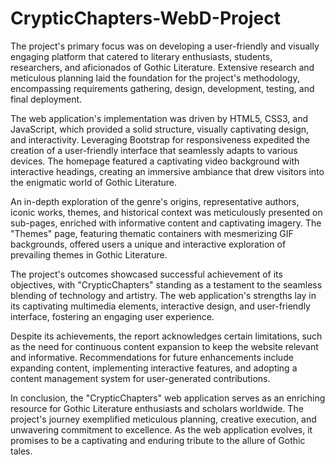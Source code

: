 # CrypticChapters-WebD-Project

The project's primary focus was on developing a user-friendly and visually engaging platform that catered to literary enthusiasts, students, researchers, and aficionados of Gothic Literature. Extensive research and meticulous planning laid the foundation for the project's methodology, encompassing requirements gathering, design, development, testing, and final deployment.

The web application's implementation was driven by HTML5, CSS3, and JavaScript, which provided a solid structure, visually captivating design, and interactivity. Leveraging Bootstrap for responsiveness expedited the creation of a user-friendly interface that seamlessly adapts to various devices. The homepage featured a captivating video background with interactive headings, creating an immersive ambiance that drew visitors into the enigmatic world of Gothic Literature.

An in-depth exploration of the genre's origins, representative authors, iconic works, themes, and historical context was meticulously presented on sub-pages, enriched with informative content and captivating imagery. The "Themes" page, featuring thematic containers with mesmerizing GIF backgrounds, offered users a unique and interactive exploration of prevailing themes in Gothic Literature.

The project's outcomes showcased successful achievement of its objectives, with "CrypticChapters" standing as a testament to the seamless blending of technology and artistry. The web application's strengths lay in its captivating multimedia elements, interactive design, and user-friendly interface, fostering an engaging user experience.

Despite its achievements, the report acknowledges certain limitations, such as the need for continuous content expansion to keep the website relevant and informative. Recommendations for future enhancements include expanding content, implementing interactive features, and adopting a content management system for user-generated contributions.

In conclusion, the "CrypticChapters" web application serves as an enriching resource for Gothic Literature enthusiasts and scholars worldwide. The project's journey exemplified meticulous planning, creative execution, and unwavering commitment to excellence. As the web application evolves, it promises to be a captivating and enduring tribute to the allure of Gothic tales.
